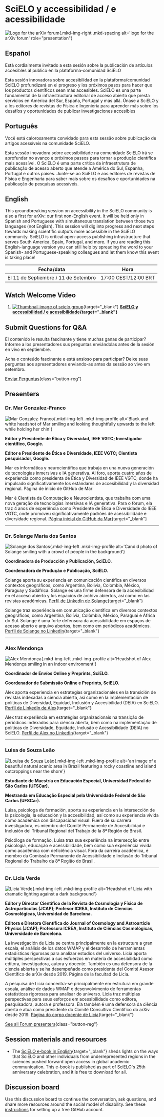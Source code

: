 # SciELO y accessibilidad / e acessibilidade

![Logo for the arXiv forum](../../assets/arxiv-forum-logo-full-2024.svg){.mkd-img-right .mkd-spacing alt='logo for the arXiv forum' role="presentation"}

## Español
Está cordialmente invitado a esta sesión sobre la publicación de artículos accesibles al publico en la plataforma-comunidad SciELO

Esta sesión innovadora sobre accesibilidad en la plataforma/comunidad SciELO profundizará en el progreso y los próximos pasos para hacer que los productos científicos sean más accesibles.  SciELO es una parte fundamental de la infraestructura editorial de acceso abierto que presta servicios en América del Sur, España, Portugal y más allá. Únase a SciELO y a los editores de revistas de Física e Ingeniería para aprender más sobre los desafíos y oportunidades de publicar investigaciones accesibles

## Português
Você está calorosamente convidado para esta sessão sobre publicação de artigos acessíveis na comunidade SciELO.

Esta sessão inovadora sobre acessibilidade na comunidade SciELO irá se aprofundar no avanço  e  próximos passos para tornar a produção científica mais acessível.  O SciELO é uma parte crítica da infraestrutura de publicação de acesso aberto que atende a América do Sul, Espanha, Portugal e outros países. Junte-se ao SciELO e aos editores de revistas de Física e Engenharia para saber mais sobre os desafios e oportunidades na publicação de pesquisas acessíveis.


## English
This groundbreaking session on accessibility in the SciELO community is also a first for arXiv: our first non-English event. It will be held only in Spanish and Portuguese with simultaneous translation between those two languages (not English). This session will dig into progress and next steps towards making scientific outputs more accessible in the SciELO community. SciELO is critical open-access publishing infrastructure that serves South America, Spain, Portugal, and more. If you are reading this English-language version you can still help by spreading the word to your Spanish- and Portuguese-speaking colleagues and let them know this event is taking place!


| Fecha/data | Hora |
|---|---|
| El 11 de Septiembre / 11 de Setembro | 17:00 CEST/12:00 BRT|


## Watch Welcome Video
<div class="mkd-ordered-list-third" markdown="1">

1. [![Thumbnail image of scielo group](/assets/video/scielo.png)](https://youtu.be/wjzYB1DTbe0?si=9MRmZ6vWvI5j-LNS){target="_blank"}
    **[SciELO y accessibilidad / e acessibilidade](https://youtu.be/wjzYB1DTbe0?si=9MRmZ6vWvI5j-LNS){target="_blank"}**
</div>

## Submit Questions for Q&A
El contenido le resulta fascinante y tiene muchas ganas de participar? Informe a los presentadores sus preguntas enviándolas antes de la sesión en vivo en septiembre.

Acha o conteúdo fascinante e está ansioso para participar? Deixe suas perguntas aos apresentadores enviando-as antes da sessão ao vivo em setembro.

[Enviar Perguntas](https://cornell.ca1.qualtrics.com/jfe/form/SV_bBqisDGVGcrzQeq){class="button-reg"}

## Presenters

### Dr. Mar Gonzalez-Franco
![Mar Gonzalez-Franco](../assets/profile/mar.jpg){.mkd-img-left .mkd-img-profile alt='Black and white headshot of Mar smiling and looking thoughtfully upwards to the left while holding her chin'}

**Editor y Presidente de Ética y Diversidad, IEEE VGTC; Investigador científico, Google.**

**Editor e Presidente de Ética e Diversidade, IEEE VGTC; Cientista pesquisador, Google.**

Mar es informática y neurocientífica que trabaja en una nueva generación de tecnologías inmersivas e IA generativa. Al foro, aporta cuatro años de experiencia como presidenta de Ética y Diversidad de IEEE VGTC, donde ha impulsado significativamente los estándares de accesibilidad y la diversidad regional. Página de inicio de GitHub de Mar

Mar é Cientista da Computação e Neurocientista, que trabalha com uma nova geração de tecnologias imersivas e IA generativa. Para o fórum, ela traz 4 anos de experiência como Presidente de Ética e Diversidade do IEEE VGTC, onde promoveu significativamente padrões de acessibilidade e diversidade regional. [Página inicial do GitHub da Mar](https://margonzalezfranco.github.io/){target="_blank"}

---

### Dr. Solange Maria dos Santos

![Solange dos Santos](../assets/profile/solange.jpg){.mkd-img-left .mkd-img-profile alt='Candid photo of Solange smiling with a crowd of people in the background'}

**Coordinadora de Producción y Publicación, SciELO.**

**Coordenadora de Produção e Publicação, SciELO.**

Solange aporta su experiencia en comunicación científica en diversos contextos geográficos, como Argentina, Bolivia, Colombia, México, Paraguay y Sudáfrica. Solange es una firme defensora de la accesibilidad en el acceso abierto y los espacios de archivo abiertos, así como en las revistas académicas. [Perfil de LinkedIn de Solange](https://www.linkedin.com/in/solangemariasantos/?originalSubdomain=br){target="_blank"}

Solange traz experiência em comunicação científica em diversos contextos geográficos, como Argentina, Bolívia, Colômbia, México, Paraguai e África do Sul. Solange é uma forte defensora da acessibilidade em espaços de acesso aberto e arquivo abertos, bem como em periódicos acadêmicos. [Perfil de Solange no LinkedIn](https://www.linkedin.com/in/solangemariasantos/?originalSubdomain=br){target="_blank"}

---

### Alex Mendonça

![Alex Mendonça](../assets/profile/alex.jpg){.mkd-img-left .mkd-img-profile alt='Headshot of Alex Mendonça smiling in an indoor environment'}

**Coordinador de Envíos Online y Preprints, SciELO.**

**Coordenador de Submissão Online e Preprints, SciELO.**

Alex aporta experiencia en estrategias organizacionales en la transición de revistas indexadas a ciencia abierta, así como en la implementación de políticas de Diversidad, Equidad, Inclusión y Accesibilidad (DEIA) en SciELO. [Perfil de LinkedIn de Alex](https://www.linkedin.com/in/alex-mendon%C3%A7a/?originalSubdomain=br){target="_blank"}

Alex traz experiência em estratégias organizacionais na transição de periódicos indexados para ciência aberta, bem como na implementação de políticas de Diversidade, Equidade, Inclusão e Acessibilidade (DEIA) no SciELO. [Perfil de Alex no LinkedIn](https://www.linkedin.com/in/alex-mendon%C3%A7a/?originalSubdomain=br){target="_blank"}

---

### Luisa de Souza Leão  
![Louisa de Souza Leão](../assets/profile/luisa.jpg){.mkd-img-left .mkd-img-profile alt='an image of a beautiful natural scenic area in Brazil featuring a rocky coastline and island outcroppings near the shore'}

**Estudiante de Maestría en Educación Especial, Universidad Federal de São Carlos (UFSCar).**

**Mestranda em Educação Especial pela Universidade Federal de São Carlos (UFSCar).**

Luisa, psicóloga de formación, aporta su experiencia en la intersección de la psicología, la educación y la accesibilidad, así como su experiencia vivida como académica con discapacidad visual. Fuera de su carrera investigadora, es miembro del Comité Permanente de Accesibilidad e Inclusión del Tribunal Regional del Trabajo de la 8ª Región de Brasil.

Psicóloga de formação, Luisa traz sua experiência na intersecção entre psicologia, educação e acessibilidade, bem como sua experiência vivida como acadêmica com deficiência visual. Fora da carreira acadêmica, é membro da Comissão Permanente de Acessibilidade e Inclusão do Tribunal Regional do Trabalho da 8ª Região do Brasil.


---

### Dr. Licia Verde
![Licia Verde](../assets/profile/licia.jpg){.mkd-img-left .mkd-img-profile alt='Headshot of Licia with dramatic lighting against a dark background'}

**Editor y Director Científico de la Revista de Cosmología y Física de Astropartículas (JCAP); Profesor ICREA, Instituto de Ciencias Cosmológicas, Universidad de Barcelona.**

**Editora e Diretora Científica do Journal of Cosmology and Astroarticle Physics (JCAP); Professora ICREA, Instituto de Ciências Cosmológicas, Universidade de Barcelona.**

La investigación de Licia se centra principalmente en la estructura a gran escala, el análisis de los datos WMAP y el desarrollo de herramientas estadísticas rigurosas para analizar estudios del universo. Licia aporta múltiples perspectivas a sus esfuerzos en materia de accesibilidad como editora, investigadora, autora y docente. También es una defensora de la ciencia abierta y se ha desempeñado como presidenta del Comité Asesor Científico de arXiv desde 2019. Página de la facultad de Licia.

A pesquisa de Licia concentra-se principalmente em estrutura em grande escala, análise de dados WMAP e desenvolvimento de ferramentas estatísticas rigorosas para analisar do universo. Licia traz múltiplas perspectivas para seus esforços em acessibilidade como editora, pesquisadora, autora e professora. Ela também é uma defensora da ciência aberta e atua como presidente do Comitê Consultivo Científico do arXiv desde 2019. [Página do corpo docente de Licia](https://liciaverde.icc.ub.edu/){target="_blank"}

[See all Forum presenters](presenters){class="button-reg"}

## Session materials and resources
- The [SciELO e-book in English](https://25.scielo.org/en/we-so-loved-open-access/){target="_blank"} sheds lights on the ways that SciELO and other individuals from underrepresented regions in the sciences pushed forward open access in global academic communication. This e-book is published as part of SciELO's 25th anniversary celebration, and it is free to download for all.

## Discussion board
Use this discussion board to continue the conversation, ask questions, and share more resources around the social model of disability. See these [instructions](discussion-board.md) for setting up a free GitHub account.
